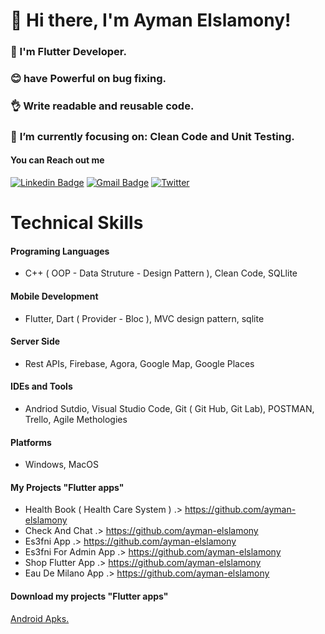 # 👋 Hi there, I'm Ayman Elslamony!

### 👀 I'm Flutter Developer.
### 😊 have Powerful on bug fixing.
### 👌 Write readable and reusable code.
### 🎯 **I’m currently focusing on**: Clean Code and Unit Testing.


 #### You can Reach out me
[![Linkedin Badge](https://img.shields.io/badge/-Ayman_Elslamony-blue?logo=Linkedin&logoColor=white&link=https://www.linkedin.com/in/ayman-elslamony/)]( https://www.linkedin.com/in/ayman-elslamony/) 
[![Gmail Badge](https://img.shields.io/badge/-aymanelslamony17@gmail.com-c14438?logo=Gmail&logoColor=white&link=mailto:aymanelslamony17@gmail.com)](mailto:aymanelslamony17@gmail.com)
[![Twitter](https://img.shields.io/twitter/url/https/twitter.com/cloudposse.svg?style=social&label=Follow%20%40Ayman_Elslamony)](https://twitter.com/Ayman_Elslamony)

# Technical Skills

#### Programing Languages
- C++ ( OOP - Data Struture - Design Pattern ), Clean Code, SQLlite 
#### Mobile Development
- Flutter, Dart ( Provider - Bloc ), MVC design pattern, sqlite
#### Server Side
- Rest APIs, Firebase, Agora, Google Map, Google Places  
#### IDEs and Tools
- Andriod Sutdio, Visual Studio Code, Git ( Git Hub, Git Lab), POSTMAN, Trello, Agile Methologies 
#### Platforms
- Windows, MacOS 




#### My Projects "Flutter apps"

- Health Book ( Health Care System ) .> https://github.com/ayman-elslamony
- Check And Chat .> https://github.com/ayman-elslamony
- Es3fni App .> https://github.com/ayman-elslamony
- Es3fni For Admin App .> https://github.com/ayman-elslamony
- Shop Flutter App .> https://github.com/ayman-elslamony
- Eau De Milano App .> https://github.com/ayman-elslamony

#### Download my projects "Flutter apps"
[Android Apks.](https://drive.google.com/drive/folders/1l7IWtw9N26cfm7ELFbc7OxYSKcIV2Pl3?usp=sharing)

